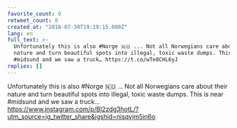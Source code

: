 ```yaml
---
favorite_count: 0
retweet_count: 0
created_at: "2018-07-30T19:19:15.000Z"
lang: en
full_text: >-
  Unfortunately this is also #Norge 🇳🇴 ... Not all Norwegians care about their
  nature and turn beautiful spots into illegal, toxic waste dumps. This is near
  #midsund and we saw a truck… https://t.co/wTe8CHL6yJ
replies: []
---
```


Unfortunately this is also #Norge 🇳🇴 ... Not all Norwegians care about their
nature and turn beautiful spots into illegal, toxic waste dumps. This is near
#midsund and we saw a truck…
<https://www.instagram.com/p/Bl2zdg3hotL/?utm_source=ig_twitter_share&igshid=njsqyjm5in6o>
